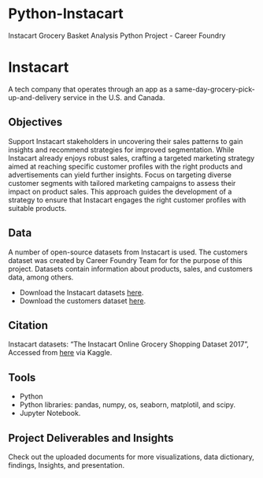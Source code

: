 # Python-Instacart
Instacart Grocery Basket Analysis Python Project - Career Foundry


# Instacart
A tech company that operates through an app as a same-day-grocery-pick-up-and-delivery service in the U.S. and Canada.


## Objectives
Support Instacart stakeholders in uncovering their sales patterns to gain insights and recommend strategies for improved segmentation. While Instacart already enjoys robust sales, crafting a targeted marketing strategy aimed at reaching specific customer profiles with the right products and advertisements can yield further insights. Focus on targeting diverse customer segments with tailored marketing campaigns to assess their impact on product sales. This approach guides the development of a strategy to ensure that Instacart engages the right customer profiles with suitable products.


## Data
A number of open-source datasets from Instacart is used. The customers dataset was created by Career Foundry Team for for the purpose of this project. Datasets contain information about products, sales, and customers data, among others.

* Download the Instacart datasets [here](https://www.kaggle.com/datasets/psparks/instacart-market-basket-analysis).
* Download the customers dataset [here](https://s3.amazonaws.com/coach-courses-us/public/courses/data-immersion/A4/A4_Data_Assets/customers.zip).


## Citation 
Instacart datasets:
“The Instacart Online Grocery Shopping Dataset 2017”, Accessed from [here](www.instacart.com/datasets/grocery-shopping-2017) via Kaggle.


## Tools
* Python
* Python libraries: pandas, numpy, os, seaborn, matplotil, and scipy. 
* Jupyter Notebook.


## Project Deliverables and Insights
Check out the uploaded documents for more visualizations, data dictionary, findings, Insights, and presentation.
